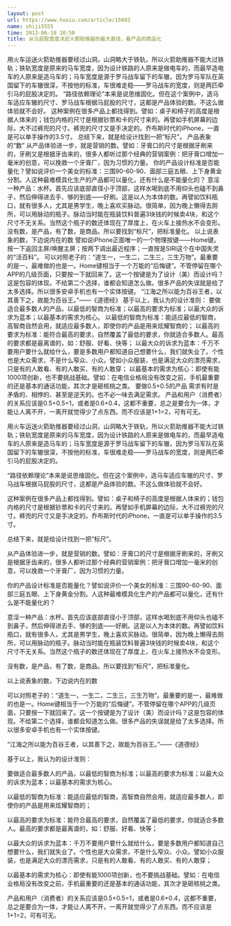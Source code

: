 ```yaml
---
layout: post
url: https://www.huxiu.com/article/15693
name: shiji5555
time: 2013-06-10 10:50
title: 从马屁股宽度决定火箭助推器的最大直径，看产品的商品化
---
```

用火车运送火箭助推器要经过山洞，山洞略大于铁轨，所以火箭助推器不能大过铁轨；铁轨宽度是原来的马车宽度，因为设计铁路的人原来是做电车的，而最早造电车的人原来是造马车的；马车宽度是源于罗马战车留下的车辙，因为罗马军队在英国留下的车辙很深，不按他的标准，车很难走稳——罗马战车的宽度，则是两匹牵引马的屁股决定的。 “路径依赖理论”本来是说思维固化。但在这个案例中，造马车适应车辙的尺寸、罗马战车根据马屁股的尺寸，这都是产品体验的数。不这么做体验就不会好。 这种案例在很多产品上都找得到。譬如：桌子和椅子的高度是根据人体来的；钱包内格的尺寸是根据钞票和卡的尺寸来的。再譬如手机屏幕的边际，大不过裤兜的尺寸。裤兜的尺寸又是手决定的。乔布斯时代的iPhone，一直是可以单手操作的3.5寸。 总结下来，就是给设计找到一把“标尺”。 产品表象的“数” 从产品体验进一步，就是营销的数。譬如：牙膏口的尺寸是根据牙刷来的，牙刷又是根据牙齿来的，很多人都听过那个经典的营销案例：把牙膏口增加一毫米的创意，可以挽救一个牙膏厂，因为习惯的力量。 你的产品设计标准是否能量化？譬如说评价一个美女的标准：三围90-60-90、面部三庭五眼、上下身黄金分割。人这种最难模具化生产的产品都可以量化，还有什么是不能量化的？ 意淫一种产品：水杯。首先应该底部直径小于顶部，这样水喝到底不用仰头也磕不到鼻子，然后伸得进去手、够的到底——好刷。这是以人为本体的数。再譬如饮料瓶口，就有很多人，尤其是男学生，晚上喜欢买脉动。很简单，因为晚上懒得去厕所，可以用脉动的瓶子。脉动当时能在瓶装饮料普遍3块钱的时候卖4块，和这个尺寸不无关系。当然这个瓶子的数还体现在了厚度上，在火车上接热水不会变形。 没有数，是产品，有了数，是商品。所以要找到“标尺”，把标准量化。 以上说表象的数，下边说内在的数 譬如说iPhone正面唯一的一个物理按键——Home键。按一下返回主屏/唤醒主屏；按两下调出最近程序；一直按是SIRI这个在中国失灵的“活百科”。 可以对照老子的：“道生一，一生二，二生三，三生万物”。最重要的是一，最难做的也是一。Home键相当于一个万能的“后悔键”。不管停留在哪个APP的几级页面，只要按一下就回来了。这一个按键是为了设计（美）而设计吗？这是包容的体现。不给第二个选择，谁都会知道怎么做。很多产品的失误就是给了太多选择。所以很多安卓手机也有一个实体按键。 “江海之所以能为百谷王者，以其善下之，故能为百谷王。”——《道德经》 基于以上，我认为的设计准则： 要做适合最多数人的产品，以最低的智商为标准；以最高的要求为标准；以最大众的诉求为蓝本；以最基本的需求为核心。 以最低的智商为标准：能适应最低的智商，高智商自然会用，就适应最多数人，即使你的产品是用来炫耀智商的； 以最高的要求为标准：能符合最高的要求，自然覆盖了最低的要求，你就适合多数人。最高的要求都是最离谱的，如：舒服、好看、快等； 以最大众的诉求为蓝本：千万不要用户要什么就给什么，要是多数用户都知道自己想要什么，我们就失业了。个性也是大众需求，不是什么窄众、小众。譬如小众服装，也是满足大众的漂亮需求，只是有的人敢看、有的人敢买、有的人敢穿； 以最基本的需求为核心：即使有能1000项创新，也不要挑战基础。譬如：在电信业格局没有改变之前，手机最重要的还是基本的通话功能，其次才是砸核桃之类。 要做0.5+0.5的产品 需求有时是矛盾的、相悖的、甚至是逆天的。也不必一味去满足需求。 产品和用户（消费者）的关系应该是0.5+0.5=1，或者是0.6+0.4，这都不重要，总之是要合为一体，才能让人离不开，一离开就觉得少了点东西。而不应该是1+1=2，可有可无。

用火车运送火箭助推器要经过山洞，山洞略大于铁轨，所以火箭助推器不能大过铁轨；铁轨宽度是原来的马车宽度，因为设计铁路的人原来是做电车的，而最早造电车的人原来是造马车的；马车宽度是源于罗马战车留下的车辙，因为罗马军队在英国留下的车辙很深，不按他的标准，车很难走稳——罗马战车的宽度，则是两匹牵引马的屁股决定的。

“路径依赖理论”本来是说思维固化。但在这个案例中，造马车适应车辙的尺寸、罗马战车根据马屁股的尺寸，这都是产品体验的数。不这么做体验就不会好。

这种案例在很多产品上都找得到。譬如：桌子和椅子的高度是根据人体来的；钱包内格的尺寸是根据钞票和卡的尺寸来的。再譬如手机屏幕的边际，大不过裤兜的尺寸。裤兜的尺寸又是手决定的。乔布斯时代的iPhone，一直是可以单手操作的3.5寸。

总结下来，就是给设计找到一把“标尺”。

从产品体验进一步，就是营销的数。譬如：牙膏口的尺寸是根据牙刷来的，牙刷又是根据牙齿来的，很多人都听过那个经典的营销案例：把牙膏口增加一毫米的创意，可以挽救一个牙膏厂，因为习惯的力量。

你的产品设计标准是否能量化？譬如说评价一个美女的标准：三围90-60-90、面部三庭五眼、上下身黄金分割。人这种最难模具化生产的产品都可以量化，还有什么是不能量化的？

意淫一种产品：水杯。首先应该底部直径小于顶部，这样水喝到底不用仰头也磕不到鼻子，然后伸得进去手、够的到底——好刷。这是以人为本体的数。再譬如饮料瓶口，就有很多人，尤其是男学生，晚上喜欢买脉动。很简单，因为晚上懒得去厕所，可以用脉动的瓶子。脉动当时能在瓶装饮料普遍3块钱的时候卖4块，和这个尺寸不无关系。当然这个瓶子的数还体现在了厚度上，在火车上接热水不会变形。

没有数，是产品，有了数，是商品。所以要找到“标尺”，把标准量化。

以上说表象的数，下边说内在的数

可以对照老子的：“道生一，一生二，二生三，三生万物”。最重要的是一，最难做的也是一。Home键相当于一个万能的“后悔键”。不管停留在哪个APP的几级页面，只要按一下就回来了。这一个按键是为了设计（美）而设计吗？这是包容的体现。不给第二个选择，谁都会知道怎么做。很多产品的失误就是给了太多选择。所以很多安卓手机也有一个实体按键。

“江海之所以能为百谷王者，以其善下之，故能为百谷王。”——《道德经》

基于以上，我认为的设计准则：

要做适合最多数人的产品，以最低的智商为标准；以最高的要求为标准；以最大众的诉求为蓝本；以最基本的需求为核心。

以最低的智商为标准：能适应最低的智商，高智商自然会用，就适应最多数人，即使你的产品是用来炫耀智商的；

以最高的要求为标准：能符合最高的要求，自然覆盖了最低的要求，你就适合多数人。最高的要求都是最离谱的，如：舒服、好看、快等；

以最大众的诉求为蓝本：千万不要用户要什么就给什么，要是多数用户都知道自己想要什么，我们就失业了。个性也是大众需求，不是什么窄众、小众。譬如小众服装，也是满足大众的漂亮需求，只是有的人敢看、有的人敢买、有的人敢穿；

以最基本的需求为核心：即使有能1000项创新，也不要挑战基础。譬如：在电信业格局没有改变之前，手机最重要的还是基本的通话功能，其次才是砸核桃之类。

产品和用户（消费者）的关系应该是0.5+0.5=1，或者是0.6+0.4，这都不重要，总之是要合为一体，才能让人离不开，一离开就觉得少了点东西。而不应该是1+1=2，可有可无。

